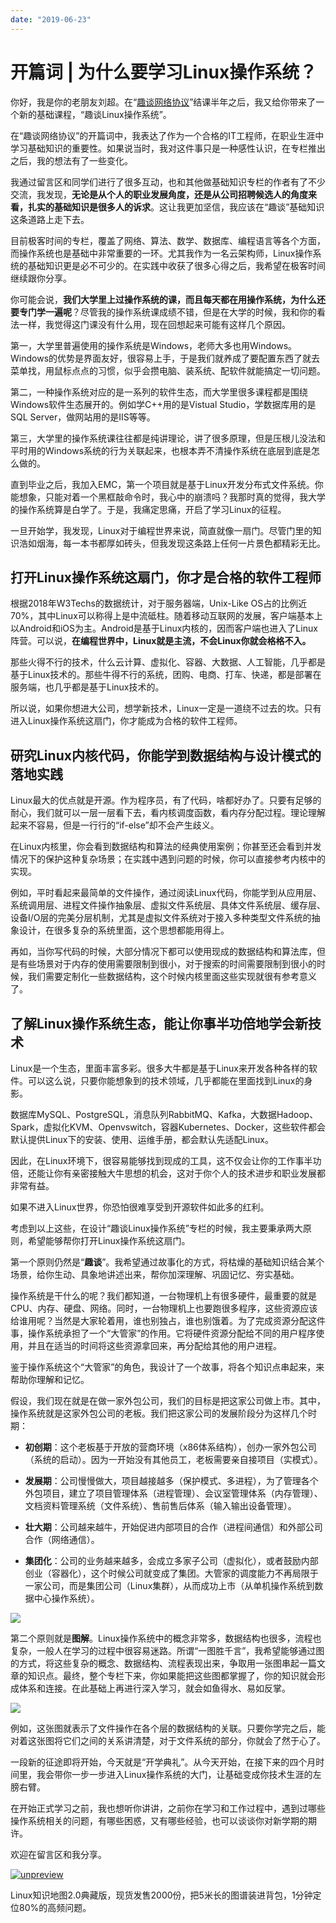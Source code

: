 ```yaml
---
date: "2019-06-23"
---  
```

      
# 开篇词 | 为什么要学习Linux操作系统？
你好，我是你的老朋友刘超。在“[趣谈网络协议](https://time.geekbang.org/column/intro/85?utm_term=zeusMX7NJ&utm_source=app&utm_medium=geektime&utm_campaign=85-end&utm_content=caozuoxitongkaipianci)”结课半年之后，我又给你带来了一个新的基础课程，“趣谈Linux操作系统”。

在“趣谈网络协议”的开篇词中，我表达了作为一个合格的IT工程师，在职业生涯中学习基础知识的重要性。如果说当时，我对这件事只是一种感性认识，在专栏推出之后，我的想法有了一些变化。

我通过留言区和同学们进行了很多互动，也和其他做基础知识专栏的作者有了不少交流，我发现，**无论是从个人的职业发展角度，还是从公司招聘候选人的角度来看，扎实的基础知识是很多人的诉求**。这让我更加坚信，我应该在“趣谈”基础知识这条道路上走下去。

目前极客时间的专栏，覆盖了网络、算法、数学、数据库、编程语言等各个方面，而操作系统也是基础中非常重要的一环。尤其我作为一名云架构师，Linux操作系统的基础知识更是必不可少的。在实践中收获了很多心得之后，我希望在极客时间继续跟你分享。

你可能会说，**我们大学里上过操作系统的课，而且每天都在用操作系统，为什么还要专门学一遍呢**？尽管我的操作系统课成绩不错，但是在大学的时候，我和你的看法一样，我觉得这门课没有什么用，现在回想起来可能有这样几个原因。

第一，大学里普遍使用的操作系统是Windows，老师大多也用Windows。Windows的优势是界面友好，很容易上手，于是我们就养成了要配置东西了就去菜单找，用鼠标点点的习惯，似乎会攒电脑、装系统、配软件就能搞定一切问题。

<!-- [[[read_end]]] -->

第二，一种操作系统对应的是一系列的软件生态，而大学里很多课程都是围绕Windows软件生态展开的。例如学C++用的是Vistual Studio，学数据库用的是SQL Server，做网站用的是IIS等等。

第三，大学里的操作系统课往往都是纯讲理论，讲了很多原理，但是压根儿没法和平时用的Windows系统的行为关联起来，也根本弄不清操作系统在底层到底是怎么做的。

直到毕业之后，我加入EMC，第一个项目就是基于Linux开发分布式文件系统。你能想象，只能对着一个黑框敲命令时，我心中的崩溃吗？我那时真的觉得，我大学的操作系统算是白学了。于是，我痛定思痛，开启了学习Linux的征程。

一旦开始学，我发现，Linux对于编程世界来说，简直就像一扇门。尽管门里的知识浩如烟海，每一本书都厚如砖头，但我发现这条路上任何一片景色都精彩无比。

## 打开Linux操作系统这扇门，你才是合格的软件工程师

根据2018年W3Techs的数据统计，对于服务器端，Unix-Like OS占的比例近70\%，其中Linux可以称得上是中流砥柱。随着移动互联网的发展，客户端基本上以Android和iOS为主。Android是基于Linux内核的，因而客户端也进入了Linux阵营。可以说，**在编程世界中，Linux就是主流，不会Linux你就会格格不入。**

那些火得不行的技术，什么云计算、虚拟化、容器、大数据、人工智能，几乎都是基于Linux技术的。那些牛得不行的系统，团购、电商、打车、快递，都是部署在服务端，也几乎都是基于Linux技术的。

所以说，如果你想进大公司，想学新技术，Linux一定是一道绕不过去的坎。只有进入Linux操作系统这扇门，你才能成为合格的软件工程师。

## 研究Linux内核代码，你能学到数据结构与设计模式的落地实践

Linux最大的优点就是开源。作为程序员，有了代码，啥都好办了。只要有足够的耐心，我们就可以一层一层看下去，看内核调度函数，看内存分配过程。理论理解起来不容易，但是一行行的“if-else”却不会产生歧义。

在Linux内核里，你会看到数据结构和算法的经典使用案例；你甚至还会看到并发情况下的保护这种复杂场景；在实践中遇到问题的时候，你可以直接参考内核中的实现。

例如，平时看起来最简单的文件操作，通过阅读Linux代码，你能学到从应用层、系统调用层、进程文件操作抽象层、虚拟文件系统层、具体文件系统层、缓存层、设备I/O层的完美分层机制，尤其是虚拟文件系统对于接入多种类型文件系统的抽象设计，在很多复杂的系统里面，这个思想都能用得上。

再如，当你写代码的时候，大部分情况下都可以使用现成的数据结构和算法库，但是有些场景对于内存的使用需要限制到很小，对于搜索的时间需要限制到很小的时候，我们需要定制化一些数据结构，这个时候内核里面这些实现就很有参考意义了。

## 了解Linux操作系统生态，能让你事半功倍地学会新技术

Linux是一个生态，里面丰富多彩。很多大牛都是基于Linux来开发各种各样的软件。可以这么说，只要你能想象到的技术领域，几乎都能在里面找到Linux的身影。

数据库MySQL、PostgreSQL，消息队列RabbitMQ、Kafka，大数据Hadoop、Spark，虚拟化KVM、Openvswitch，容器Kubernetes、Docker，这些软件都会默认提供Linux下的安装、使用、运维手册，都会默认先适配Linux。

因此，在Linux环境下，很容易能够找到现成的工具，这不仅会让你的工作事半功倍，还能让你有亲密接触大牛思想的机会，这对于你个人的技术进步和职业发展都非常有益。

如果不进入Linux世界，你恐怕很难享受到开源软件如此多的红利。

考虑到以上这些，在设计“趣谈Linux操作系统”专栏的时候，我主要秉承两大原则，希望能够帮你打开Linux操作系统这扇门。

第一个原则仍然是“**趣谈**”。我希望通过故事化的方式，将枯燥的基础知识结合某个场景，给你生动、具象地讲述出来，帮你加深理解、巩固记忆、夯实基础。

操作系统是干什么的呢？我们都知道，一台物理机上有很多硬件，最重要的就是CPU、内存、硬盘、网络。同时，一台物理机上也要跑很多程序，这些资源应该给谁用呢？当然是大家轮着用，谁也别独占，谁也别饿着。为了完成资源分配这件事，操作系统承担了一个“大管家”的作用。它将硬件资源分配给不同的用户程序使用，并且在适当的时间将这些资源拿回来，再分配给其他的用户进程。

鉴于操作系统这个“大管家”的角色，我设计了一个故事，将各个知识点串起来，来帮助你理解和记忆。

假设，我们现在就是在做一家外包公司，我们的目标是把这家公司做上市。其中，操作系统就是这家外包公司的老板。我们把这家公司的发展阶段分为这样几个时期：

* **初创期**：这个老板基于开放的营商环境（x86体系结构），创办一家外包公司（系统的启动）。因为一开始没有其他员工，老板需要亲自接项目（实模式）。

* **发展期**：公司慢慢做大，项目越接越多（保护模式、多进程），为了管理各个外包项目，建立了项目管理体系（进程管理）、会议室管理体系（内存管理）、文档资料管理系统（文件系统）、售前售后体系（输入输出设备管理）。

* **壮大期**：公司越来越牛，开始促进内部项目的合作（进程间通信）和外部公司合作（网络通信）。

* **集团化**：公司的业务越来越多，会成立多家子公司（虚拟化），或者鼓励内部创业（容器化），这个时候公司就变成了集团。大管家的调度能力不再局限于一家公司，而是集团公司（Linux集群），从而成功上市（从单机操作系统到数据中心操作系统）。

![](/images/趣谈linux操作系统/01.入门准备篇/resourceimage805d80a4502300dfa51c8520001c013cee5d.jpeg)

第二个原则就是**图解**。Linux操作系统中的概念非常多，数据结构也很多，流程也复杂，一般人在学习的过程中很容易迷路。所谓“一图胜千言”，我希望能够通过图的方式，将这些复杂的概念、数据结构、流程表现出来，争取用一张图串起一篇文章的知识点。最终，整个专栏下来，你如果能把这些图都掌握了，你的知识就会形成体系和连接。在此基础上再进行深入学习，就会如鱼得水、易如反掌。

![](/images/趣谈linux操作系统/01.入门准备篇/resourceimagebf02bf0bcbea6a24bc5084bc0d4ffca7c502.jpeg)

例如，这张图就表示了文件操作在各个层的数据结构的关联。只要你学完之后，能对着这张图将它们之间的关系讲清楚，对于文件系统的部分，你就会了然于心了。

一段新的征途即将开始，今天就是“开学典礼”。从今天开始，在接下来的四个月时间里，我会带你一步一步进入Linux操作系统的大门，让基础变成你技术生涯的左膀右臂。

在开始正式学习之前，我也想听你讲讲，之前你在学习和工作过程中，遇到过哪些操作系统相关的问题，有哪些困惑，又有哪些经验，也可以谈谈你对新学期的期许。

欢迎在留言区和我分享。

[![unpreview](/images/趣谈linux操作系统/01.入门准备篇/resourceimage19bc19bc90ffcf4b1fba4938727e5bc0ecbc.jpg)](time://mall?url=https%3A%2F%2Fshop18793264.youzan.com%2Fv2%2Fgoods%2F1y7qqgp3ghd2g%3Fdc_ps%3D2347114008676525065.200001)

Linux知识地图2.0典藏版，现货发售2000份，把5米长的图谱装进背包，1分钟定位80\%的高频问题。
